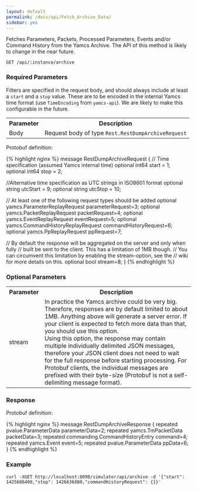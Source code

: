 ```yaml
---
layout: default
permalink: /docs/api/Fetch_Archive_Data/
sidebar: yes
---
```


Fetches Parameters, Packets, Processed Parameters, Events and/or Command History from the Yamcs Archive. The API of this method is likely to change in the near future.

    GET /api/:instance/archive

### Required Parameters

Filters are specified in the request body, and should always include at least a `start` and a `stop` value. These are to be encoded in the internal Yamcs time format (use `TimeEncoding` from `yamcs-api`). We are likely to make this configurable in the future.

<table class="inline">
    <tr><th>Parameter</th><th>Description</th></tr>
     <tr><td>Body</td><td>Request body of type <code>Rest.RestDumpArchiveRequest</code></td></tr>
</table>


Protobuf definition:

{% highlight nginx %}
message RestDumpArchiveRequest {
  // Time specification (assumed Yamcs internal time)
  optional int64 start = 1;
  optional int64 stop = 2;
  
  //Alternative time specification as UTC strings in ISO8601 format
  optional string utcStart = 9;
  optional string utcStop = 10;

  // At least one of the following request types should be added
  optional yamcs.ParameterReplayRequest parameterRequest=3;
  optional yamcs.PacketReplayRequest packetRequest=4;
  optional yamcs.EventReplayRequest eventRequest=5;
  optional yamcs.CommandHistoryReplayRequest commandHistoryRequest=6;
  optional yamcs.PpReplayRequest ppRequest=7;

  // By default the response will be aggregated on the server and only when fully
  // built be sent to the client. This has a limitation of 1MB though.
  // You can circumvent this limitation by enabling the stream-option, see the
  // wiki for more details on this.
  optional bool stream=8;
}
{% endhighlight %}

### Optional Parameters

<table class="inline">
    <tr><th>Parameter</th><th>Description</th></tr>
     <tr><td>stream</td><td>In practice the Yamcs archive could be very big. Therefore, responses are by default limited to about 1MB. Anything above will generate a server error. If your client is expected to fetch more data than that, you should use this option.
<br>
Using this option, the response may contain multiple individually delimited JSON messages, therefore your JSON client does not need to wait for the full response before starting processing. For Protobuf clients, the individual messages are prefixed with their byte-size (Protobuf is not a self-delimiting message format).</td></tr>
</table>



### Response

Protobuf definition:

{% highlight nginx %}
message RestDumpArchiveResponse {
  repeated pvalue.ParameterData parameterData=2;
  repeated yamcs.TmPacketData packetData=3;
  repeated commanding.CommandHistoryEntry command=4;
  repeated yamcs.Event event=5;
  repeated pvalue.ParameterData ppData=6;
}
{% endhighlight %}

### Example

```
curl -XGET http://localhost:8090/simulator/api/archive -d '{"start": 1425686400,"stop": 1426636800,"commandHistoryRequest": {}}'
```
